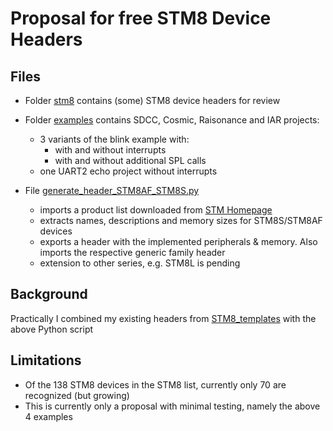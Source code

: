 # Proposal for free STM8 Device Headers

## Files

- Folder [stm8](https://github.com/STM8-SPL-license/discussion/tree/master/Header/stm8) contains (some) STM8 device headers for review

- Folder [examples](https://github.com/STM8-SPL-license/discussion/tree/master/Header/examples) contains SDCC, Cosmic, Raisonance and IAR projects:
  - 3 variants of the blink example with:
    - with and without interrupts
    - with and without additional SPL calls
  - one UART2 echo project without interrupts


- File [generate_header_STM8AF_STM8S.py](https://github.com/STM8-SPL-license/discussion/blob/master/Header/generate_header_STM8AF_STM8S.py)
  - imports a product list downloaded from [STM Homepage](https://www.st.com/content/st_com/en/products/microcontrollers/stm8-8-bit-mcus.html)
  - extracts names, descriptions and memory sizes for STM8S/STM8AF devices
  - exports a header with the implemented peripherals & memory. Also imports the respective generic family header
  - extension to other series, e.g. STM8L is pending


## Background

Practically I combined my existing headers from [STM8_templates](https://github.com/gicking/STM8_templates) with the above Python script


## Limitations

- Of the 138 STM8 devices in the STM8 list, currently only 70 are recognized (but growing) 
- This is currently only a proposal with minimal testing, namely the above 4 examples 


